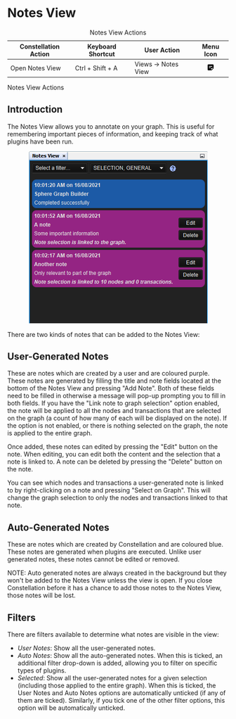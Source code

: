# Notes View

<table data-border="1">
<caption>Notes View Actions</caption>
<thead>
<tr class="header">
<th scope="col">Constellation Action</th>
<th scope="col">Keyboard Shortcut</th>
<th scope="col">User Action</th>
<th style="text-align: center;" scope="col">Menu Icon</th>
</tr>
</thead>
<tbody>
<tr class="odd">
<td>Open Notes View</td>
<td>Ctrl + Shift + A</td>
<td>Views -&gt; Notes View</td>
<td style="text-align: center;"><img src="../resources/notes-view.png" alt="Notes View Icon" /></td>
</tr>
</tbody>
</table>

Notes View Actions

## Introduction

The Notes View allows you to annotate on your graph. This is useful for
remembering important pieces of information, and keeping track of what
plugins have been run.

<div style="text-align: center">

![Notes View](resources/NotesView.png)

</div>

There are two kinds of notes that can be added to the Notes View:

## User-Generated Notes

These are notes which are created by a user and are coloured purple.
These notes are generated by filling the title and note fields located
at the bottom of the Notes View and pressing "Add Note". Both of these
fields need to be filled in otherwise a message will pop-up prompting
you to fill in both fields. If you have the "Link note to graph
selection" option enabled, the note will be applied to all the nodes and
transactions that are selected on the graph (a count of how many of each
will be displayed on the note). If the option is not enabled, or there
is nothing selected on the graph, the note is applied to the entire
graph.

Once added, these notes can edited by pressing the "Edit" button on the
note. When editing, you can edit both the content and the selection that
a note is linked to. A note can be deleted by pressing the "Delete"
button on the note.

You can see which nodes and transactions a user-generated note is linked
to by right-clicking on a note and pressing "Select on Graph". This will
change the graph selection to only the nodes and transactions linked to
that note.

## Auto-Generated Notes

These are notes which are created by Constellation and are coloured
blue. These notes are generated when plugins are executed. Unlike user
generated notes, these notes cannot be edited or removed.

NOTE: Auto generated notes are always created in the background but they
won't be added to the Notes View unless the view is open. If you close
Constellation before it has a chance to add those notes to the Notes
View, those notes will be lost.

## Filters

There are filters available to determine what notes are visible in the
view:

-   *User Notes*: Show all the user-generated notes.
-   *Auto Notes*: Show all the auto-generated notes. When this is
    ticked, an additional filter drop-down is added, allowing you to
    filter on specific types of plugins.
-   *Selected*: Show all the user-generated notes for a given selection
    (including those applied to the entire graph). When this is ticked,
    the User Notes and Auto Notes options are automatically unticked (if
    any of them are ticked). Similarly, if you tick one of the other
    filter options, this option will be automatically unticked.
